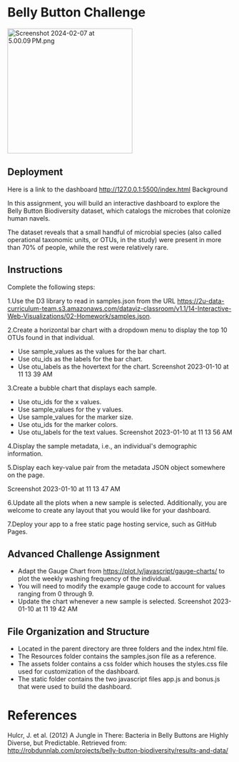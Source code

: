 # Belly Button Challenge

 <img width="280" alt="Screenshot 2024-02-07 at 5.00.09 PM.png" src="/Users/sonunancy/Desktop/Screenshot 2024-02-07 at 5.00.09 PM.png">
   
   
## Deployment

Here is a link to the dashboard http://127.0.0.1:5500/index.html
Background

In this assignment, you will build an interactive dashboard to explore the Belly Button Biodiversity dataset, which catalogs the microbes that colonize human navels.

The dataset reveals that a small handful of microbial species (also called operational taxonomic units, or OTUs, in the study) were present in more than 70% of people, while the rest were relatively rare.

## Instructions

Complete the following steps:

1.Use the D3 library to read in samples.json from the URL https://2u-data-curriculum-team.s3.amazonaws.com/dataviz-classroom/v1.1/14-Interactive-Web-Visualizations/02-Homework/samples.json.

2.Create a horizontal bar chart with a dropdown menu to display the top 10 OTUs found in that individual.

*    Use sample_values as the values for the bar chart.
*    Use otu_ids as the labels for the bar chart.
*    Use otu_labels as the hovertext for the chart.
Screenshot 2023-01-10 at 11 13 39 AM

3.Create a bubble chart that displays each sample.

*    Use otu_ids for the x values.
*    Use sample_values for the y values.
*    Use sample_values for the marker size.
*    Use otu_ids for the marker colors.
*    Use otu_labels for the text values.
Screenshot 2023-01-10 at 11 13 56 AM

4.Display the sample metadata, i.e., an individual's demographic information.

5.Display each key-value pair from the metadata JSON object somewhere on the page.

Screenshot 2023-01-10 at 11 13 47 AM

6.Update all the plots when a new sample is selected. Additionally, you are welcome to create any layout that you would like for your dashboard.

7.Deploy your app to a free static page hosting service, such as GitHub Pages.

## Advanced Challenge Assignment

*    Adapt the Gauge Chart from https://plot.ly/javascript/gauge-charts/ to plot the weekly washing frequency of the individual.
*    You will need to modify the example gauge code to account for values ranging from 0 through 9.
*    Update the chart whenever a new sample is selected.
Screenshot 2023-01-10 at 11 19 42 AM

## File Organization and Structure

*    Located in the parent directory are three folders and the index.html file.
*    The Resources folder contains the samples.json file as a reference.
*    The assets folder contains a css folder which houses the styles.css file used for customization of the dashboard.
*    The static folder contains the two javascript files app.js and bonus.js that were used to build the dashboard.

# References

Hulcr, J. et al. (2012) A Jungle in There: Bacteria in Belly Buttons are Highly Diverse, but Predictable. Retrieved from: http://robdunnlab.com/projects/belly-button-biodiversity/results-and-data/

